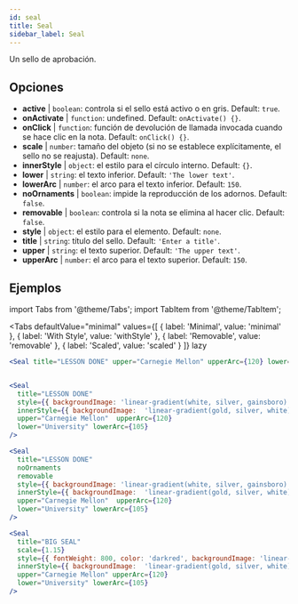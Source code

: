 ```yaml
---
id: seal 
title: Seal
sidebar_label: Seal
---
```


Un sello de aprobación.

## Opciones

* __active__ | `boolean`: controla si el sello está activo o en gris. Default: `true`.
* __onActivate__ | `function`: undefined. Default: `onActivate() {}`.
* __onClick__ | `function`: función de devolución de llamada invocada cuando se hace clic en la nota. Default: `onClick() {}`.
* __scale__ | `number`: tamaño del objeto (si no se establece explícitamente, el sello no se reajusta). Default: `none`.
* __innerStyle__ | `object`: el estilo para el círculo interno. Default: `{}`.
* __lower__ | `string`: el texto inferior. Default: `'The lower text'`.
* __lowerArc__ | `number`: el arco para el texto inferior. Default: `150`.
* __noOrnaments__ | `boolean`: impide la reproducción de los adornos. Default: `false`.
* __removable__ | `boolean`: controla si la nota se elimina al hacer clic. Default: `false`.
* __style__ | `object`: el estilo para el elemento. Default: `none`.
* __title__ | `string`: título del sello. Default: `'Enter a title'`.
* __upper__ | `string`: el texto superior. Default: `'The upper text'`.
* __upperArc__ | `number`: el arco para el texto superior. Default: `150`.


## Ejemplos

import Tabs from '@theme/Tabs';
import TabItem from '@theme/TabItem';

<Tabs
    defaultValue="minimal"
    values={[
        { label: 'Minimal', value: 'minimal' },
        { label: 'With Style', value: 'withStyle' },
        { label: 'Removable', value: 'removable' },
        { label: 'Scaled', value: 'scaled' }
    ]}
    lazy
>

<TabItem value="minimal">

```jsx live
<Seal title="LESSON DONE" upper="Carnegie Mellon" upperArc={120} lower="University" lowerArc={105} />
```

</TabItem>


<TabItem value="withStyle">

```jsx live

<Seal 
  title="LESSON DONE" 
  style={{ backgroundImage: 'linear-gradient(white, silver, gainsboro)'}}
  innerStyle={{ backgroundImage:  'linear-gradient(gold, silver, white)' }}
  upper="Carnegie Mellon"  upperArc={120} 
  lower="University" lowerArc={105}
/>
```

</TabItem>

<TabItem value="removable">

```jsx live
<Seal 
  title="LESSON DONE" 
  noOrnaments
  removable
  style={{ backgroundImage: 'linear-gradient(white, silver, gainsboro)'}}
  innerStyle={{ backgroundImage:  'linear-gradient(gold, silver, white)' }}
  upper="Carnegie Mellon"  upperArc={120} 
  lower="University" lowerArc={105}
/>
```

</TabItem>

<TabItem value="scaled">

```jsx live
<Seal 
  title="BIG SEAL" 
  scale={1.15}
  style={{ fontWeight: 800, color: 'darkred', backgroundImage: 'linear-gradient(white, silver, gainsboro)'}}
  innerStyle={{ backgroundImage:  'linear-gradient(gold, silver, white)' }}
  upper="Carnegie Mellon" upperArc={120} 
  lower="University" lowerArc={105}
/>
```

</TabItem>

</Tabs>
